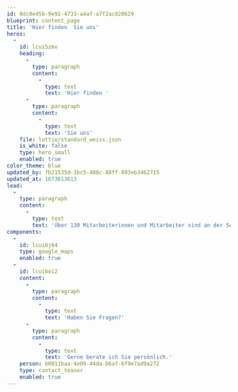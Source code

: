 ```yaml
---
id: 0dc0e45b-9e92-4733-a4af-a7f2ac820629
blueprint: content_page
title: 'Hier finden  Sie uns'
heros:
  -
    id: lcui5zmv
    heading:
      -
        type: paragraph
        content:
          -
            type: text
            text: 'Hier finden '
      -
        type: paragraph
        content:
          -
            type: text
            text: 'Sie uns'
    file: lottie/standard_weiss.json
    is_white: false
    type: hero_small
    enabled: true
color_theme: blue
updated_by: fb21535d-3bc5-408c-88ff-093eb3462715
updated_at: 1673613613
lead:
  -
    type: paragraph
    content:
      -
        type: text
        text: 'Über 130 Mitarbeiterinnen und Mitarbeiter sind an der Schwerhörigenschule Landenhof angestellt. Von der Primarlehrerin über sozialpädagogische Fachleute bis zur Köchin sind rund 40 Berufe vertreten.'
components:
  -
    id: lcui6j64
    type: google_maps
    enabled: true
  -
    id: lcuiboi2
    content:
      -
        type: paragraph
        content:
          -
            type: text
            text: 'Haben Sie Fragen?'
      -
        type: paragraph
        content:
          -
            type: text
            text: 'Gerne berate ich Sie persönlich.'
    person: b0011baa-4e09-44da-b6af-6f9e7ad9a272
    type: contact_teaser
    enabled: true
---
```

